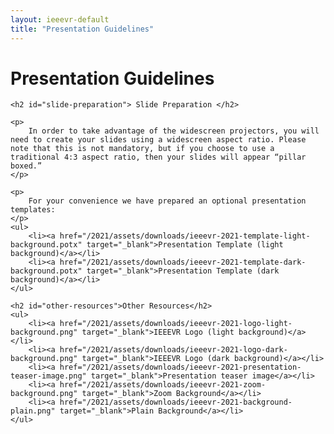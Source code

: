 ```yaml
---
layout: ieeevr-default
title: "Presentation Guidelines"
---
```


<div>
    <h1 id="presenter-guidelines"> Presentation Guidelines </h1>

    <h2 id="slide-preparation"> Slide Preparation </h2>

    <p>
        In order to take advantage of the widescreen projectors, you will need to create your slides using a widescreen aspect ratio. Please note that this is not mandatory, but if you choose to use a traditional 4:3 aspect ratio, then your slides will appear “pillar boxed.”
    </p>

    <p>
        For your convenience we have prepared an optional presentation templates:
    </p>
    <ul>
        <li><a href="/2021/assets/downloads/ieeevr-2021-template-light-background.potx" target="_blank">Presentation Template (light background)</a></li>
        <li><a href="/2021/assets/downloads/ieeevr-2021-template-dark-background.potx" target="_blank">Presentation Template (dark background)</a></li>
    </ul>

    <h2 id="other-resources">Other Resources</h2>
    <ul>
        <li><a href="/2021/assets/downloads/ieeevr-2021-logo-light-background.png" target="_blank">IEEEVR Logo (light background)</a></li>
        <li><a href="/2021/assets/downloads/ieeevr-2021-logo-dark-background.png" target="_blank">IEEEVR Logo (dark background)</a></li>
        <li><a href="/2021/assets/downloads/ieeevr-2021-presentation-teaser-image.png" target="_blank">Presentation teaser image</a></li>
        <li><a href="/2021/assets/downloads/ieeevr-2021-zoom-background.png" target="_blank">Zoom Background</a></li>
        <li><a href="/2021/assets/downloads/ieeevr-2021-background-plain.png" target="_blank">Plain Background</a></li>
    </ul>

</div>
